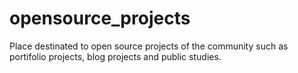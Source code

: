 # opensource_projects
Place destinated to open source projects of the community such as portifolio projects, blog projects and public studies.
